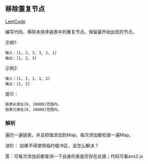 ## 移除重复节点

[LeetCode](https://leetcode-cn.com/problems/remove-duplicate-node-lcci)

编写代码，移除未排序链表中的重复节点。保留最开始出现的节点。

示例1:
```
输入：[1, 2, 3, 3, 2, 1]
输出：[1, 2, 3]
```
示例2:
```
输入：[1, 1, 1, 1, 2]
输出：[1, 2]
```

提示：
```
链表长度在[0, 20000]范围内。
链表元素在[0, 20000]范围内。
```

### 解析
遍历一遍链表，并且把值添加到Map，每次添加都检查一遍Map。

进阶：
如果不得使用临时缓冲区，该怎么解决？

答：可每次添加前都查询一下自身的表是否存在此值；代码可看ans2.js
